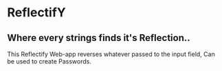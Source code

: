 # ReflectifY
## Where every strings finds it's Reflection..
This Reflectify Web-app reverses whatever passed to the input field, Can be used to create Passwords.
